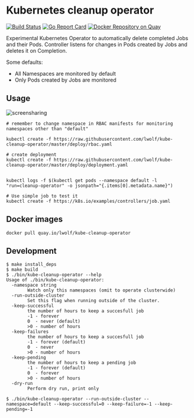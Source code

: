 # Kubernetes cleanup operator

[![Build Status](https://travis-ci.org/lwolf/kube-cleanup-operator.svg?branch=master)](https://travis-ci.org/lwolf/kube-cleanup-operator)
[![Go Report Card](https://goreportcard.com/badge/github.com/lwolf/kube-cleanup-operator)](https://goreportcard.com/report/github.com/lwolf/kube-cleanup-operator)
[![Docker Repository on Quay](https://quay.io/repository/lwolf/kube-cleanup-operator/status "Docker Repository on Quay")](https://quay.io/repository/lwolf/kube-cleanup-operator)

Experimental Kubernetes Operator to automatically delete completed Jobs and their Pods.
Controller listens for changes in Pods created by Jobs and deletes it on Completion.

Some defaults:
* All Namespaces are monitored by default
* Only Pods created by Jobs are monitored

## Usage

![screensharing](http://g.recordit.co/aDU52FJIwP.gif)

```
# remember to change namespace in RBAC manifests for monitoring namespaces other than "default"

kubectl create -f https://raw.githubusercontent.com/lwolf/kube-cleanup-operator/master/deploy/rbac.yaml

# create deployment
kubectl create -f https://raw.githubusercontent.com/lwolf/kube-cleanup-operator/master/deploy/deployment.yaml


kubectl logs -f $(kubectl get pods --namespace default -l "run=cleanup-operator" -o jsonpath="{.items[0].metadata.name}")

# Use simple job to test it
kubectl create -f https://k8s.io/examples/controllers/job.yaml
```

## Docker images

```docker pull quay.io/lwolf/kube-cleanup-operator```

## Development

```
$ make install_deps
$ make build
$ ./bin/kube-cleanup-operator --help
Usage of ./bin/kube-cleanup-operator:
  -namespace string
    	Watch only this namespaces (omit to operate clusterwide)
  -run-outside-cluster
    	Set this flag when running outside of the cluster.
  -keep-successful
        the number of hours to keep a succesfull job
        -1 - forever 
        0  - never (default)
        >0 - number of hours
  -keep-failures
        the number of hours to keep a succesfull job
        -1 - forever (default)
        0  - never
        >0 - number of hours
  -keep-pending
        the number of hours to keep a pending job
        -1 - forever (default)
        0  - forever
        >0 - number of hours
  -dry-run
        Perform dry run, print only
        
$ ./bin/kube-cleanup-operator --run-outside-cluster --namespace=default --keep-successful=0 --keep-failure=-1 --keep-pending=-1
```
